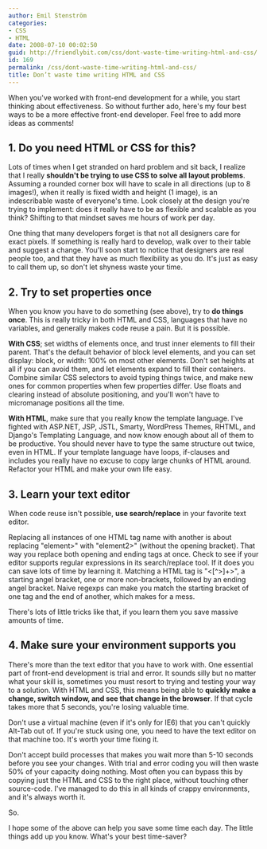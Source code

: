 ```yaml
---
author: Emil Stenström
categories:
- CSS
- HTML
date: 2008-07-10 00:02:50
guid: http://friendlybit.com/css/dont-waste-time-writing-html-and-css/
id: 169
permalink: /css/dont-waste-time-writing-html-and-css/
title: Don’t waste time writing HTML and CSS
---
```


When you've worked with front-end development for a while, you start thinking about effectiveness. So without further ado, here's my four best ways to be a more effective front-end developer. Feel free to add more ideas as comments!

## 1. Do you need HTML or CSS for this?

Lots of times when I get stranded on hard problem and sit back, I realize that I really **shouldn't be trying to use CSS to solve all layout problems**. Assuming a rounded corner box will have to scale in all directions (up to 8 images!), when it really is fixed width and height (1 image), is an indescribable waste of everyone's time. Look closely at the design you're trying to implement: does it really have to be as flexible and scalable as you think? Shifting to that mindset saves me hours of work per day.

One thing that many developers forget is that not all designers care for exact pixels. If something is really hard to develop, walk over to their table and suggest a change. You'll soon start to notice that designers are real people too, and that they have as much flexibility as you do. It's just as easy to call them up, so don't let shyness waste your time.

## 2. Try to set properties once

When you know you have to do something (see above), try to **do things once**. This is really tricky in both HTML and CSS, languages that have no variables, and generally makes code reuse a pain. But it is possible.

**With CSS**; set widths of elements once, and trust inner elements to fill their parent. That's the default behavior of block level elements, and you can set display: block, or width: 100% on most other elements. Don't set heights at all if you can avoid them, and let elements expand to fill their containers. Combine similar CSS selectors to avoid typing things twice, and make new ones for common properties when few properties differ. Use floats and clearing instead of absolute positioning, and you'll won't have to micromanage positions all the time.

**With HTML**, make sure that you really know the template language. I've fighted with ASP.NET, JSP, JSTL, Smarty, WordPress Themes, RHTML, and Django's Templating Language, and now know enough about all of them to be productive. You should never have to type the same structure out twice, even in HTML. If your template language have loops, if-clauses and includes you really have no excuse to copy large chunks of HTML around. Refactor your HTML and make your own life easy.

## 3. Learn your text editor

When code reuse isn't possible, **use search/replace** in your favorite text editor.

Replacing all instances of one HTML tag name with another is about replacing "element>" with "element2>" (without the opening bracket). That way you replace both opening and ending tags at once. Check to see if your editor supports regular expressions in its search/replace tool. If it does you can save lots of time by learning it. Matching a HTML tag is "<[^>]+>", a starting angel bracket, one or more non-brackets, followed by an ending angel bracket. Naive regexps can make you match the starting bracket of one tag and the end of another, which makes for a mess.

There's lots of little tricks like that, if you learn them you save massive amounts of time.

## 4. Make sure your environment supports you

There's more than the text editor that you have to work with. One essential part of front-end development is trial and error. It sounds silly but no matter what your skill is, sometimes you must resort to trying and testing your way to a solution. With HTML and CSS, this means being able to **quickly make a change, switch window, and see that change in the browser**. If that cycle takes more that 5 seconds, you're losing valuable time.

Don't use a virtual machine (even if it's only for IE6) that you can't quickly Alt-Tab out of. If you're stuck using one, you need to have the text editor on that machine too. It's worth your time fixing it.

Don't accept build processes that makes you wait more than 5-10 seconds before you see your changes. With trial and error coding you will then waste 50% of your capacity doing nothing. Most often you can bypass this by copying just the HTML and CSS to the right place, without touching other source-code. I've managed to do this in all kinds of crappy environments, and it's always worth it.

So.

I hope some of the above can help you save some time each day. The little things add up you know. What's your best time-saver?
